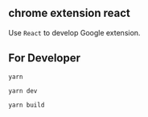 ## chrome extension react

Use `React` to develop Google extension.

## For Developer

```
yarn

yarn dev

yarn build
```